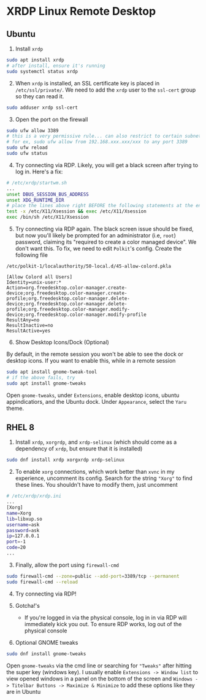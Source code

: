 # XRDP Linux Remote Desktop

## Ubuntu

1. Install `xrdp`

```bash
sudo apt install xrdp
# after install, ensure it's running
sudo systemctl status xrdp
```

2. When `xrdp` is installed, an SSL certificate key is placed in `/etc/ssl/private/`. We need to add the `xrdp` user to the `ssl-cert` group so they can read it.

```bash
sudo adduser xrdp ssl-cert
```

3. Open the port on the firewall

```bash
sudo ufw allow 3389
# this is a very permissive rule... can also restrict to certain subnets
# for ex, sudo ufw allow from 192.168.xxx.xxx/xxx to any port 3389
sudo ufw reload
sudo ufw status
```

4. Try connecting via RDP. Likely, you will get a black screen after trying to log in. Here's a fix:

```bash
# /etc/xrdp/startwm.sh
...
unset DBUS_SESSION_BUS_ADDRESS
unset XDG_RUNTIME_DIR
# place the lines above right BEFORE the following statements at the end of the file
test -x /etc/X11/Xsession && exec /etc/X11/Xsession
exec /bin/sh /etc/X11/Xsession
```

5. Try connecting via RDP again. The black screen issue should be fixed, but now you'll likely be prompted for an administrator (i.e, `root`) password, claiming its "required to create a color managed device". We don't want this. To fix, we need to edit `Polkit`'s config. Create the following file

`/etc/polkit-1/localauthority/50-local.d/45-allow-colord.pkla`

```
[Allow Colord all Users]
Identity=unix-user:*
Action=org.freedesktop.color-manager.create-device;org.freedesktop.color-manager.create-profile;org.freedesktop.color-manager.delete-device;org.freedesktop.color-manager.delete-profile;org.freedesktop.color-manager.modify-device;org.freedesktop.color-manager.modify-profile
ResultAny=no
ResultInactive=no
ResultActive=yes
```

6. Show Desktop Icons/Dock (Optional)

By default, in the remote session you won't be able to see the dock or desktop icons. If you want to enable this, while in a remote session

```bash
sudo apt install gnome-tweak-tool
# if the above fails, try
sudo apt install gnome-tweaks
```

Open `gnome-tweaks`, under `Extensions`, enable desktop icons, ubuntu appindicatiors, and the Ubuntu dock. Under `Appearance`, select the `Yaru` theme.

## RHEL 8

1. Install `xrdp`, `xorgrdp`, and `xrdp-selinux` (which should come as a dependency of `xrdp`, but ensure that it is installed)

```bash
sudo dnf install xrdp xorgxrdp xrdp-selinux
```

2. To enable `xorg` connections, which work better than `xvnc` in my experience, uncomment its config. Search for the string `"Xorg"` to find these lines. You shouldn't have to modify them, just uncomment

```bash
# /etc/xrdp/xrdp.ini
...
[Xorg]
name=Xorg
lib=libxup.so
username=ask
password=ask
ip=127.0.0.1
port=-1
code=20
...
```

3. Finally, allow the port using `firewall-cmd`

```bash
sudo firewall-cmd --zone=public --add-port=3389/tcp --permanent
sudo firewall-cmd --reload
```

4. Try connecting via RDP!

5. Gotcha!'s
    - If you're logged in via the physical console, log in in via RDP will immediately kick you out. To ensure RDP works, log out of the physical console

6. Optional GNOME tweaks

```bash
sudo dnf install gnome-tweaks
```

Open `gnome-tweaks` via the cmd line or searching for `"Tweaks"` after hitting the super key (windows key).
I usually enable `Extensions -> Window list` to view opened windows in a panel on the bottom of the screen and `Windows -> Titelbar Buttons -> Maximize & Minimize` to add these options like they are in Ubuntu
